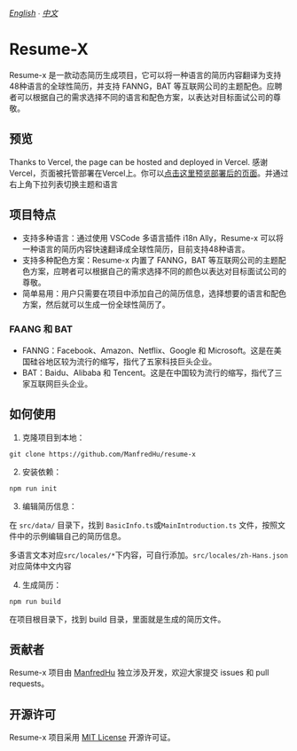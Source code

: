 *[English](README.md) ∙ [中文](README-ZH.md)*
# Resume-X
Resume-x 是一款动态简历生成项目，它可以将一种语言的简历内容翻译为支持48种语言的全球性简历，并支持 FANNG，BAT 等互联网公司的主题配色。应聘者可以根据自己的需求选择不同的语言和配色方案，以表达对目标面试公司的尊敬。

## 预览
Thanks to Vercel, the page can be hosted and deployed in Vercel.
感谢Vercel，页面被托管部署在Vercel上。你可以[点击这里预览部署后的页面](https://resume-x-seven.vercel.app/)。并通过右上角下拉列表切换主题和语言

## 项目特点
- 支持多种语言：通过使用 VSCode 多语言插件 i18n Ally，Resume-x 可以将一种语言的简历内容快速翻译成全球性简历，目前支持48种语言。
- 支持多种配色方案：Resume-x 内置了 FANNG，BAT 等互联网公司的主题配色方案，应聘者可以根据自己的需求选择不同的颜色以表达对目标面试公司的尊敬。
- 简单易用：用户只需要在项目中添加自己的简历信息，选择想要的语言和配色方案，然后就可以生成一份全球性简历了。


### FAANG 和 BAT
- FANNG：Facebook、Amazon、Netflix、Google 和 Microsoft。这是在美国硅谷地区较为流行的缩写，指代了五家科技巨头企业。
- BAT：Baidu、Alibaba 和 Tencent。这是在中国较为流行的缩写，指代了三家互联网巨头企业。

## 如何使用
1. 克隆项目到本地：
```
git clone https://github.com/ManfredHu/resume-x
```

2. 安装依赖：
```
npm run init
```

3. 编辑简历信息：

在 `src/data/` 目录下，找到 `BasicInfo.ts`或`MainIntroduction.ts` 文件，按照文件中的示例编辑自己的简历信息。

多语言文本对应`src/locales/*`下内容，可自行添加。`src/locales/zh-Hans.json`对应简体中文内容

4. 生成简历：
```
npm run build
```

在项目根目录下，找到 build 目录，里面就是生成的简历文件。

## 贡献者
Resume-x 项目由 [ManfredHu](https://github.com/ManfredHu) 独立涉及开发，欢迎大家提交 issues 和 pull requests。

## 开源许可
Resume-x 项目采用 [MIT License](https://github.com/ManfredHu/resume-x/blob/main/LICENSE) 开源许可证。
